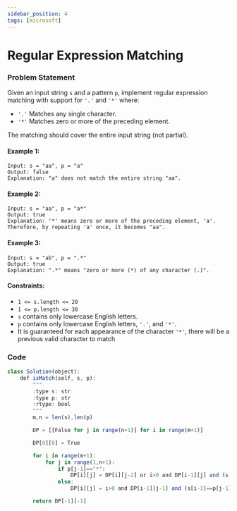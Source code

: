 ```yaml
---
sidebar_position: 4
tags: [microsoft]
---
```


# Regular Expression Matching

### Problem Statement

Given an input string `s` and a pattern `p`, implement regular expression matching with support for `'.'` and `'*'` where:

- `'.'` Matches any single character.​​​​
- `'*'` Matches zero or more of the preceding element.

The matching should cover the entire input string (not partial).

#### Example 1:

```
Input: s = "aa", p = "a"
Output: false
Explanation: "a" does not match the entire string "aa".
```

#### Example 2:

```
Input: s = "aa", p = "a*"
Output: true
Explanation: '*' means zero or more of the preceding element, 'a'. Therefore, by repeating 'a' once, it becomes "aa".
```

#### Example 3:

```
Input: s = "ab", p = ".*"
Output: true
Explanation: ".*" means "zero or more (*) of any character (.)".
```

#### Constraints:

- `1 <= s.length <= 20`
- `1 <= p.length <= 30`
- `s` contains only lowercase English letters.
- `p` contains only lowercase English letters, `'.'`, and `'*'`.
- It is guaranteed for each appearance of the character `'*'`, there will be a previous valid character to match

### Code

```jsx title="Python Code"
class Solution(object):
    def isMatch(self, s, p):
        """
        :type s: str
        :type p: str
        :rtype: bool
        """
        m,n = len(s),len(p)

        DP = [[False for j in range(n+1)] for i in range(m+1)]

        DP[0][0] = True

        for i in range(m+1):
            for j in range(1,n+1):
                if p[j-1]=="*":
                    DP[i][j] = DP[i][j-2] or i>0 and DP[i-1][j] and (s[i-1]==p[j-2] or p[j-2]==".")
                else:
                    DP[i][j] = i>0 and DP[i-1][j-1] and (s[i-1]==p[j-1] or p[j-1]==".")

        return DP[-1][-1]
```
